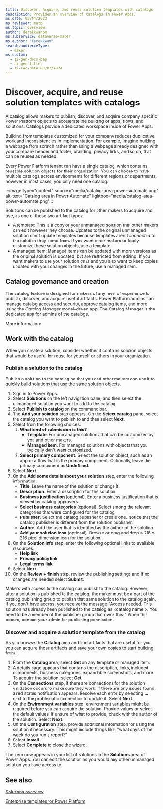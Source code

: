 ```yaml
---
title: Discover, acquire, and reuse solution templates with catalogs
description: Provides an overview of catalogs in Power Apps.
ms.date: 05/04/2023
ms.reviewer: matp
ms.topic: overview
author: derekkwanpm
ms.subservice: dataverse-maker
ms.author: "derekkwan"
search.audienceType:
  - maker
ms.custom:
  - ai-gen-docs-bap
  - ai-gen-title
  - ai-seo-date:03/07/2024
---
```

# Discover, acquire, and reuse solution templates with catalogs

A catalog allows makers to publish, discover, and acquire company specific Power Platform objects to accelerate the building of apps, flows, and solutions. Catalogs provide a dedicated workspace inside of Power Apps.

Building from templates customized for your company reduces duplicative work and inconsistencies in implementation. For example, imagine building a webpage from scratch rather than using a webpage already designed with your company header and footer, branding, privacy links, and so on, that can be reused as needed.

Every Power Platform tenant can have a single catalog, which contains reusable solution objects for their organization. You can choose to have multiple catalogs across environments for different regions or departments, however in most cases, you only need one catalog.

:::image type="content" source="media/catalog-area-power-automate.png" alt-text="Catalog area in Power Automate" lightbox="media/catalog-area-power-automate.png":::

Solutions can be published to the catalog for other makers to acquire and use, as one of these two artifact types:

- A template: This is a copy of your unmanaged solution that other makers can edit however they choose. Updates to the original unmanaged solution don't update templates because templates aren't *connected* to the solution they come from. If you want other makers to freely customize these solution objects, use a template.
- A managed item: Managed items can be updated with more versions as the original solution is updated, but are restricted from editing. If you want makers to use your solution *as is* and you also want to keep copies updated with your changes in the future, use a managed item.

## Catalog governance and creation

The catalog feature is designed for makers of any level of experience to publish, discover, and acquire useful artifacts. Power Platform admins can manage catalog access and security, approve catalog items, and more using the *Catalog Manager* model-driven app. The Catalog Manager is the dedicated app for admins of the catalogs.

<!-- How do approvals work? Requires the Power Platform Catalog Manager model-driven app right? -->
More information: <!-- Link to PPAC article for admins do this so needs to go in the PPAC docs-->

## Work with the catalog

When you create a solution, consider whether it contains solution objects that would be useful for reuse for yourself or others in your organization.

### Publish a solution to the catalog

Publish a solution to the catalog so that you and other makers can use it to quickly build solutions that use the same solution objects.

1. Sign in to Power Apps.
1. Select **Solutions** on the left navigation pane, and then select the unmanaged solution you want to add to the catalog. 
1. Select **Publish to catalog** on the command bar.
1. The **Add your solution** step appears. On the **Select catalog** pane, select the catalog you want to publish to and then select **Next**.
1. Select from the following choices:
   1. **What kind of submission is this?**
      - **Template**. For unmanaged solutions that can be customized by you and other makers.
      - **Managed item**. For managed solutions with objects that you typically don't want customized.
   1. **Select primary component**. Select the solution object, such as an app or a flow that is the primary component. Optionally, leave the primary component as **Undefined**.
1. Select **Next**.
1. On the **Add some details about your solution** step, enter the following information:
   - **Title**. Leave the name of the solution or change it.
   - **Description**. Enter a description for the solution.
   - **Business justification** (optional). Enter a business justification that is viewed by catalog approvers.
   - **Select business categories** (optional). Select among the relevant categories that were configured for the catalog.
   - **Publisher**. Select the catalog publisher or create one. Notice that the catalog publisher is different from the solution publisher.
   - **Author**. Add the user that is identified as the author of the solution.
   - **Add your solution icon** (optional). Browse or drag and drop a 216 x 216 pixel dimension icon for the solution.
1. On the **Solution info** step, enter the following optional links to available resources:
   - **Help link**
   - **Privacy policy link**
   - **Legal terms link**
1. Select **Next**.
1. On the **Review + finish** step, review the publishing settings and if no changes are needed select **Submit**.

Makers with access to the catalog can publish to the catalog. However, after a solution is published to the catalog, the maker must be a part of the catalog publishing group to publish that same solution to the catalog again. If you don't have access, you receive the message "Access needed. This solution has already been published to the catalog as &lt;catalog name &gt;. You need to be a member of the publisher group that owns this:" When this occurs, contact your admin for publishing permission.

### Discover and acquire a solution template from the catalog

As you browse the **Catalog** area and find artifacts that are useful for you, you can acquire those artifacts and save your own copies to start building from.

1. From the **Catalog** area, select **Get** on any template or managed item.
1. A details page appears that contains the description, links, included components, business categories, expandable screenshots, and more. To acquire the solution, select **Get**.
1. On the **Connections** step,  if there are connections for the solution validation occurs to make sure they work. If there are any issues found, a red status notification appears. Resolve each error by selecting **...** next to the problematic connection to update it. Select **Next**.
1. On the **Environment variables** step, environment variables might be required before you can acquire the solution. Provide values or select the default values. If unsure of what to provide, check with the author of the solution. Select **Next**.
1. On the **Configuration** step, provide additional information for using the solution if necessary. This might include things like, "what days of the week do you run a report?"
1. Select **Install**.
1. Select **Complete** to close the wizard.

The item now appears in your list of solutions in the **Solutions** area of Power Apps. You can edit the solution as you would any other unmanaged solution you have access to.

## See also

[Solutions overview](solutions-overview.md)

[Enterprise templates for Power Platform](/power-platform/enterprise-templates/overview)